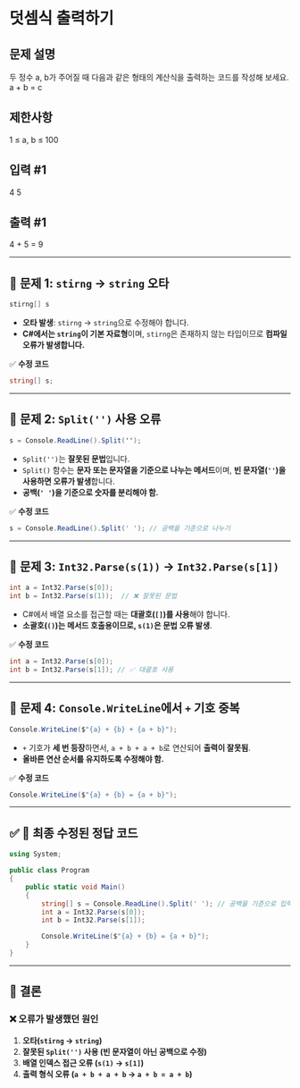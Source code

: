 # 덧셈식 출력하기

## 문제 설명
두 정수 a, b가 주어질 때 다음과 같은 형태의 계산식을 출력하는 코드를 작성해 보세요.
a + b = c

## 제한사항
1 ≤ a, b ≤ 100

## 입력 #1
4 5

## 출력 #1
4 + 5 = 9

---

## **🚨 문제 1: `stirng` → `string` 오타**
```csharp
stirng[] s
```
- **오타 발생**: `stirng` → `string`으로 수정해야 합니다.
- **C#에서는 `string`이 기본 자료형**이며, `stirng`은 존재하지 않는 타입이므로 **컴파일 오류가 발생합니다.**

✅ **수정 코드**
```csharp
string[] s;
```

---

## **🚨 문제 2: `Split('')` 사용 오류**
```csharp
s = Console.ReadLine().Split('');
```
- `Split('')`는 **잘못된 문법**입니다.  
- `Split()` 함수는 **문자 또는 문자열을 기준으로 나누는 메서드**이며, **빈 문자열(`''`)을 사용하면 오류가 발생**합니다.  
- **공백(`' '`)을 기준으로 숫자를 분리해야 함.**

✅ **수정 코드**
```csharp
s = Console.ReadLine().Split(' '); // 공백을 기준으로 나누기
```

---

## **🚨 문제 3: `Int32.Parse(s(1))` → `Int32.Parse(s[1])`**
```csharp
int a = Int32.Parse(s[0]);
int b = Int32.Parse(s(1));  // ❌ 잘못된 문법
```
- C#에서 배열 요소를 접근할 때는 **대괄호(`[]`)를 사용**해야 합니다.
- **소괄호(`()`)는 메서드 호출용이므로, `s(1)`은 문법 오류 발생**.

✅ **수정 코드**
```csharp
int a = Int32.Parse(s[0]);
int b = Int32.Parse(s[1]); // ✅ 대괄호 사용
```

---

## **🚨 문제 4: `Console.WriteLine`에서 `+` 기호 중복**
```csharp
Console.WriteLine($"{a} + {b} + {a + b}");
```
- `+` 기호가 **세 번 등장**하면서, `a + b + a + b`로 연산되어 **출력이 잘못됨**.
- **올바른 연산 순서를 유지하도록 수정해야 함.**

✅ **수정 코드**
```csharp
Console.WriteLine($"{a} + {b} = {a + b}");
```

---

## ✅ **🔧 최종 수정된 정답 코드**
```csharp
using System;

public class Program
{
    public static void Main()
    {
        string[] s = Console.ReadLine().Split(' '); // 공백을 기준으로 입력을 나눔
        int a = Int32.Parse(s[0]);
        int b = Int32.Parse(s[1]);

        Console.WriteLine($"{a} + {b} = {a + b}");
    }
}
```

---

## **🚀 결론**
### ❌ **오류가 발생했던 원인**
1. **오타(`stirng` → `string`)**
2. **잘못된 `Split('')` 사용 (빈 문자열이 아닌 공백으로 수정)**
3. **배열 인덱스 접근 오류 (`s(1)` → `s[1]`)**
4. **출력 형식 오류 (`a + b + a + b` → `a + b = a + b`)**
